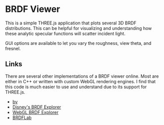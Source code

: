 
BRDF Viewer
===========

This is a simple THREE.js application that plots several 3D BRDF distributions. This can be helpful for visualizing and understanding how these analytic specular functions will scatter incident light.

GUI options are available to let you vary the roughness, view theta, and fresnel.

Links
-----

There are several other implementations of a BRDF viewer online. Most are either in C++ or written with custom WebGL rendering engines. I find that this code is much easier to use and understand due to its support for THREE.js.

* [bv](http://www.graphics.stanford.edu/~smr/brdf/bv/)
* [Disney's BRDF Explorer](https://www.disneyanimation.com/technology/brdf.html)
* [WebGL BRDF Explorer](https://depot.floored.com/brdf_explorer)
* [BRDFLab](http://brdflab.sourceforge.net/)